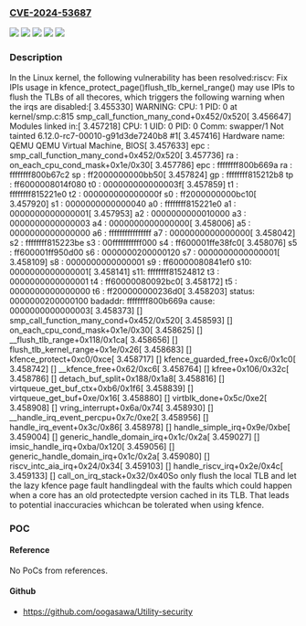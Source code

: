 ### [CVE-2024-53687](https://cve.mitre.org/cgi-bin/cvename.cgi?name=CVE-2024-53687)
![](https://img.shields.io/static/v1?label=Product&message=Linux&color=blue)
![](https://img.shields.io/static/v1?label=Version&message=&color=brightgreen)
![](https://img.shields.io/static/v1?label=Version&message=47513f243b452a5e21180dcf3d6ac1c57e1781a6%20&color=brightgreen)
![](https://img.shields.io/static/v1?label=Version&message=5.14%20&color=brightgreen)
![](https://img.shields.io/static/v1?label=Vulnerability&message=n%2Fa&color=blue)

### Description

In the Linux kernel, the following vulnerability has been resolved:riscv: Fix IPIs usage in kfence_protect_page()flush_tlb_kernel_range() may use IPIs to flush the TLBs of all thecores, which triggers the following warning when the irqs are disabled:[    3.455330] WARNING: CPU: 1 PID: 0 at kernel/smp.c:815 smp_call_function_many_cond+0x452/0x520[    3.456647] Modules linked in:[    3.457218] CPU: 1 UID: 0 PID: 0 Comm: swapper/1 Not tainted 6.12.0-rc7-00010-g91d3de7240b8 #1[    3.457416] Hardware name: QEMU QEMU Virtual Machine, BIOS[    3.457633] epc : smp_call_function_many_cond+0x452/0x520[    3.457736]  ra : on_each_cpu_cond_mask+0x1e/0x30[    3.457786] epc : ffffffff800b669a ra : ffffffff800b67c2 sp : ff2000000000bb50[    3.457824]  gp : ffffffff815212b8 tp : ff6000008014f080 t0 : 000000000000003f[    3.457859]  t1 : ffffffff815221e0 t2 : 000000000000000f s0 : ff2000000000bc10[    3.457920]  s1 : 0000000000000040 a0 : ffffffff815221e0 a1 : 0000000000000001[    3.457953]  a2 : 0000000000010000 a3 : 0000000000000003 a4 : 0000000000000000[    3.458006]  a5 : 0000000000000000 a6 : ffffffffffffffff a7 : 0000000000000000[    3.458042]  s2 : ffffffff815223be s3 : 00fffffffffff000 s4 : ff600001ffe38fc0[    3.458076]  s5 : ff600001ff950d00 s6 : 0000000200000120 s7 : 0000000000000001[    3.458109]  s8 : 0000000000000001 s9 : ff60000080841ef0 s10: 0000000000000001[    3.458141]  s11: ffffffff81524812 t3 : 0000000000000001 t4 : ff60000080092bc0[    3.458172]  t5 : 0000000000000000 t6 : ff200000000236d0[    3.458203] status: 0000000200000100 badaddr: ffffffff800b669a cause: 0000000000000003[    3.458373] [<ffffffff800b669a>] smp_call_function_many_cond+0x452/0x520[    3.458593] [<ffffffff800b67c2>] on_each_cpu_cond_mask+0x1e/0x30[    3.458625] [<ffffffff8000e4ca>] __flush_tlb_range+0x118/0x1ca[    3.458656] [<ffffffff8000e6b2>] flush_tlb_kernel_range+0x1e/0x26[    3.458683] [<ffffffff801ea56a>] kfence_protect+0xc0/0xce[    3.458717] [<ffffffff801e9456>] kfence_guarded_free+0xc6/0x1c0[    3.458742] [<ffffffff801e9d6c>] __kfence_free+0x62/0xc6[    3.458764] [<ffffffff801c57d8>] kfree+0x106/0x32c[    3.458786] [<ffffffff80588cf2>] detach_buf_split+0x188/0x1a8[    3.458816] [<ffffffff8058708c>] virtqueue_get_buf_ctx+0xb6/0x1f6[    3.458839] [<ffffffff805871da>] virtqueue_get_buf+0xe/0x16[    3.458880] [<ffffffff80613d6a>] virtblk_done+0x5c/0xe2[    3.458908] [<ffffffff8058766e>] vring_interrupt+0x6a/0x74[    3.458930] [<ffffffff800747d8>] __handle_irq_event_percpu+0x7c/0xe2[    3.458956] [<ffffffff800748f0>] handle_irq_event+0x3c/0x86[    3.458978] [<ffffffff800786cc>] handle_simple_irq+0x9e/0xbe[    3.459004] [<ffffffff80073934>] generic_handle_domain_irq+0x1c/0x2a[    3.459027] [<ffffffff804bf87c>] imsic_handle_irq+0xba/0x120[    3.459056] [<ffffffff80073934>] generic_handle_domain_irq+0x1c/0x2a[    3.459080] [<ffffffff804bdb76>] riscv_intc_aia_irq+0x24/0x34[    3.459103] [<ffffffff809d0452>] handle_riscv_irq+0x2e/0x4c[    3.459133] [<ffffffff809d923e>] call_on_irq_stack+0x32/0x40So only flush the local TLB and let the lazy kfence page fault handlingdeal with the faults which could happen when a core has an old protectedpte version cached in its TLB. That leads to potential inaccuracies whichcan be tolerated when using kfence.

### POC

#### Reference
No PoCs from references.

#### Github
- https://github.com/oogasawa/Utility-security

